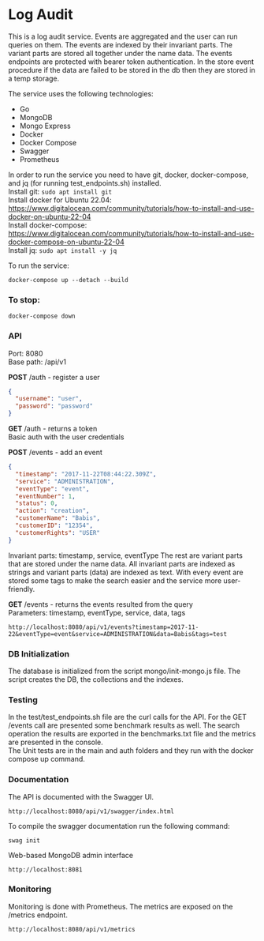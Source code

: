# Log Audit

This is a log audit service. Events are aggregated and the user can run queries on them. The events are indexed by their invariant parts. The variant parts are stored all together under the name data. The events endpoints are protected with bearer token authentication.
In the store event procedure if the data are failed to be stored in the db then they are stored in a temp storage. 

The service uses the following technologies:
- Go
- MongoDB
- Mongo Express
- Docker
- Docker Compose
- Swagger
- Prometheus

In order to run the service you need to have git, docker, docker-compose, and jq (for running test_endpoints.sh) installed.  
Install git: ```sudo apt install git```  
Install docker for Ubuntu 22.04:  https://www.digitalocean.com/community/tutorials/how-to-install-and-use-docker-on-ubuntu-22-04  
Install docker-compose: https://www.digitalocean.com/community/tutorials/how-to-install-and-use-docker-compose-on-ubuntu-22-04  
Install jq: ```sudo apt install -y jq```  

To run the service:
```shell
docker-compose up --detach --build
```

### To stop:
```shell
docker-compose down
```

### API
Port: 8080  
Base path: /api/v1  

**POST** /auth - register a user  
```json
{
  "username": "user",
  "password": "password"
}
```

**GET** /auth - returns a token  
Basic auth with the user credentials  

**POST** /events - add an event  
```json
{
  "timestamp": "2017-11-22T08:44:22.309Z",
  "service": "ADMINISTRATION",
  "eventType": "event",
  "eventNumber": 1,
  "status": 0,
  "action": "creation",
  "customerName": "Babis",
  "customerID": "12354",
  "customerRights": "USER"
}
```
Invariant parts: timestamp, service, eventType
The rest are variant parts that are stored under the name data.
All invariant parts are indexed as strings and variant parts (data) are indexed as text.
With every event are stored some tags to make the search easier and the service more user-friendly.

**GET** /events - returns the events resulted from the query  
Parameters: timestamp, eventType, service, data, tags
```azure
http://localhost:8080/api/v1/events?timestamp=2017-11-22&eventType=event&service=ADMINISTRATION&data=Babis&tags=test
```

### DB Initialization
The database is initialized from the script mongo/init-mongo.js file. The script creates the DB, the collections and the indexes.

### Testing
In the test/test_endpoints.sh file are the curl calls for the API. 
For the GET /events call are presented some benchmark results as well. The search operation the results are exported in the benchmarks.txt file and the metrics are presented in the console.  
The Unit tests are in the main and auth folders and they run with the docker compose up command.

### Documentation
The API is documented with the Swagger UI.
```azure
http://localhost:8080/api/v1/swagger/index.html
```
To compile the swagger documentation run the following command:
```shell
swag init
```
Web-based MongoDB admin interface
```azure
http://localhost:8081
```
### Monitoring
Monitoring is done with Prometheus. The metrics are exposed on the /metrics endpoint.
```azure
http://localhost:8080/api/v1/metrics
```
